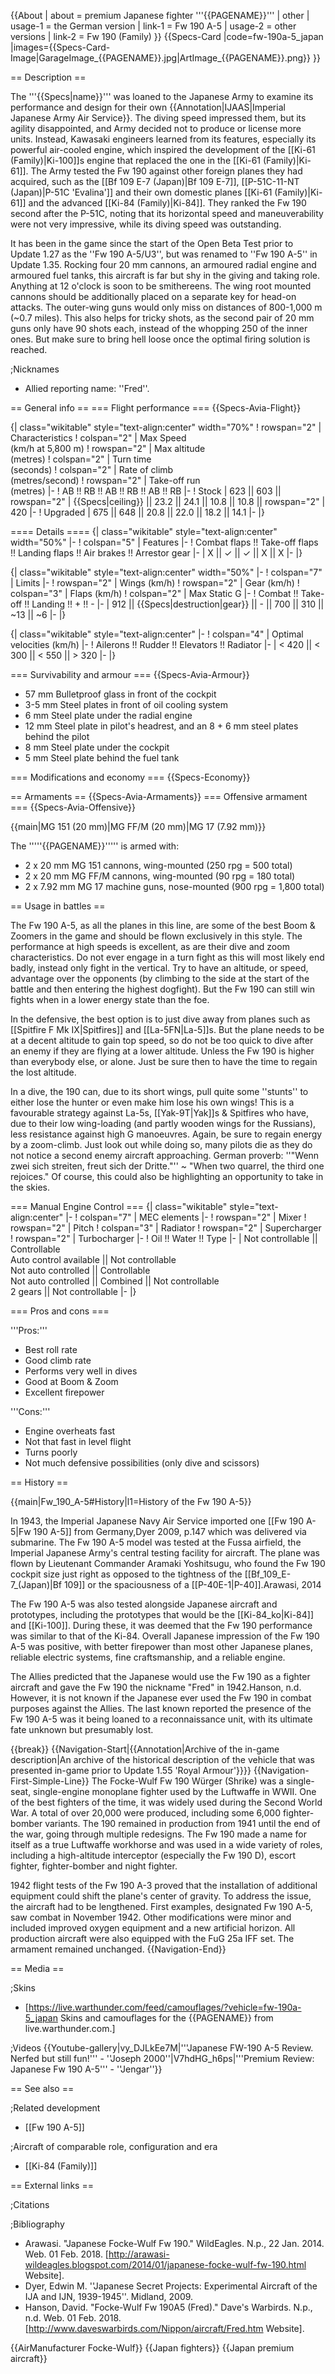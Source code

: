 {{About
| about = premium Japanese fighter '''{{PAGENAME}}'''
| other
| usage-1 = the German version
| link-1 = Fw 190 A-5
| usage-2 = other versions
| link-2 = Fw 190 (Family)
}}
{{Specs-Card
|code=fw-190a-5_japan
|images={{Specs-Card-Image|GarageImage_{{PAGENAME}}.jpg|ArtImage_{{PAGENAME}}.png}}
}}

== Description ==
<!-- ''In the description, the first part should be about the history of and the creation and combat usage of the aircraft, as well as its key features. In the second part, tell the reader about the aircraft in the game. Insert a screenshot of the vehicle, so that if the novice player does not remember the vehicle by name, he will immediately understand what kind of vehicle the article is talking about.'' -->
The '''{{Specs|name}}''' was loaned to the Japanese Army to examine its performance and design for their own {{Annotation|IJAAS|Imperial Japanese Army Air Service}}. The diving speed impressed them, but its agility disappointed, and Army decided not to produce or license more units. Instead, Kawasaki engineers learned from its features, especially its powerful air-cooled engine, which inspired the development of the [[Ki-61 (Family)|Ki-100]]s engine that replaced the one in the [[Ki-61 (Family)|Ki-61]]. The Army tested the Fw 190 against other foreign planes they had acquired, such as the [[Bf 109 E-7 (Japan)|Bf 109 E-7]], [[P-51C-11-NT (Japan)|P-51C 'Evalina']] and their own domestic planes [[Ki-61 (Family)|Ki-61]] and the advanced [[Ki-84 (Family)|Ki-84]]. They ranked the Fw 190 second after the P-51C, noting that its horizontal speed and maneuverability were not very impressive, while its diving speed was outstanding.

It has been in the game since the start of the Open Beta Test prior to Update 1.27 as the ''Fw 190 A-5/U3'', but was renamed to ''Fw 190 A-5'' in Update 1.35. Rocking four 20 mm cannons, an armoured radial engine and armoured fuel tanks, this aircraft is far but shy in the giving and taking role. Anything at 12 o'clock is soon to be smithereens. The wing root mounted cannons should be additionally placed on a separate key for head-on attacks. The outer-wing guns would only miss on distances of 800-1,000 m (~0.7 miles). This also helps for tricky shots, as the second pair of 20 mm guns only have 90 shots each, instead of the whopping 250 of the inner ones. But make sure to bring hell loose once the optimal firing solution is reached.

;Nicknames
* Allied reporting name: ''Fred''.

== General info ==
=== Flight performance ===
{{Specs-Avia-Flight}}
<!-- ''Describe how the aircraft behaves in the air. Speed, manoeuvrability, acceleration and allowable loads - these are the most important characteristics of the vehicle.'' -->

{| class="wikitable" style="text-align:center" width="70%"
! rowspan="2" | Characteristics
! colspan="2" | Max Speed<br>(km/h at 5,800 m)
! rowspan="2" | Max altitude<br>(metres)
! colspan="2" | Turn time<br>(seconds)
! colspan="2" | Rate of climb<br>(metres/second)
! rowspan="2" | Take-off run<br>(metres)
|-
! AB !! RB !! AB !! RB !! AB !! RB
|-
! Stock
| 623 || 603 || rowspan="2" | {{Specs|ceiling}} || 23.2 || 24.1 || 10.8 || 10.8 || rowspan="2" | 420
|-
! Upgraded
| 675 || 648 || 20.8 || 22.0 || 18.2 || 14.1
|-
|}

==== Details ====
{| class="wikitable" style="text-align:center" width="50%"
|-
! colspan="5" | Features
|-
! Combat flaps !! Take-off flaps !! Landing flaps !! Air brakes !! Arrestor gear
|-
| X || ✓ || ✓ || X || X     <!-- ✓ -->
|-
|}

{| class="wikitable" style="text-align:center" width="50%"
|-
! colspan="7" | Limits
|-
! rowspan="2" | Wings (km/h)
! rowspan="2" | Gear (km/h)
! colspan="3" | Flaps (km/h)
! colspan="2" | Max Static G
|-
! Combat !! Take-off !! Landing !! + !! -
|-
| 912 <!-- {{Specs|destruction|body}} --> || {{Specs|destruction|gear}} || - || 700 || 310 || ~13 || ~6
|-
|}

{| class="wikitable" style="text-align:center"
|-
! colspan="4" | Optimal velocities (km/h)
|-
! Ailerons !! Rudder !! Elevators !! Radiator
|-
| < 420 || < 300 || < 550 || > 320
|-
|}

=== Survivability and armour ===
{{Specs-Avia-Armour}}
<!-- ''Examine the survivability of the aircraft. Note how vulnerable the structure is and how secure the pilot is, whether the fuel tanks are armoured, etc. Describe the armour, if there is any, and also mention the vulnerability of other critical aircraft systems.'' -->

* 57 mm Bulletproof glass in front of the cockpit
* 3-5 mm Steel plates in front of oil cooling system
* 6 mm Steel plate under the radial engine
* 12 mm Steel plate in pilot's headrest, and an 8 + 6 mm steel plates behind the pilot
* 8 mm Steel plate under the cockpit
* 5 mm Steel plate behind the fuel tank

=== Modifications and economy ===
{{Specs-Economy}}

== Armaments ==
{{Specs-Avia-Armaments}}
=== Offensive armament ===
{{Specs-Avia-Offensive}}
<!-- ''Describe the offensive armament of the aircraft, if any. Describe how effective the cannons and machine guns are in a battle, and also what belts or drums are better to use. If there is no offensive weaponry, delete this subsection.'' -->
{{main|MG 151 (20 mm)|MG FF/M (20 mm)|MG 17 (7.92 mm)}}

The '''''{{PAGENAME}}''''' is armed with:

* 2 x 20 mm MG 151 cannons, wing-mounted (250 rpg = 500 total)
* 2 x 20 mm MG FF/M cannons, wing-mounted (90 rpg = 180 total)
* 2 x 7.92 mm MG 17 machine guns, nose-mounted (900 rpg = 1,800 total)

== Usage in battles ==
<!-- ''Describe the tactics of playing in the aircraft, the features of using aircraft in a team and advice on tactics. Refrain from creating a "guide" - do not impose a single point of view, but instead, give the reader food for thought. Examine the most dangerous enemies and give recommendations on fighting them. If necessary, note the specifics of the game in different modes (AB, RB, SB).'' -->
The Fw 190 A-5, as all the planes in this line, are some of the best Boom & Zoomers in the game and should be flown exclusively in this style. The performance at high speeds is excellent, as are their dive and zoom characteristics. Do not ever engage in a turn fight as this will most likely end badly, instead only fight in the vertical. Try to have an altitude, or speed, advantage over the opponents (by climbing to the side at the start of the battle and then entering the highest dogfight). But the Fw 190 can still win fights when in a lower energy state than the foe.

In the defensive, the best option is to just dive away from planes such as [[Spitfire F Mk IX|Spitfires]] and [[La-5FN|La-5]]s. But the plane needs to be at a decent altitude to gain top speed, so do not be too quick to dive after an enemy if they are flying at a lower altitude. Unless the Fw 190 is higher than everybody else, or alone. Just be sure then to have the time to regain the lost altitude.

In a dive, the 190 can, due to its short wings, pull quite some ''stunts'' to either lose the hunter or even make him lose his own wings! This is a favourable strategy against La-5s, [[Yak-9T|Yak]]s & Spitfires who have, due to their low wing-loading (and partly wooden wings for the Russians), less resistance against high G manoeuvres. Again, be sure to regain energy by a zoom-climb. Just look out while doing so, many pilots die as they do not notice a second enemy aircraft approaching. German proverb: ''"Wenn zwei sich streiten, freut sich der Dritte."'' ~ "When two quarrel, the third one rejoices." Of course, this could also be highlighting an opportunity to take in the skies.

=== Manual Engine Control ===
{| class="wikitable" style="text-align:center"
|-
! colspan="7" | MEC elements
|-
! rowspan="2" | Mixer
! rowspan="2" | Pitch
! colspan="3" | Radiator
! rowspan="2" | Supercharger
! rowspan="2" | Turbocharger
|-
! Oil !! Water !! Type
|-
| Not controllable || Controllable<br>Auto control available || Not controllable<br>Not auto controlled || Controllable<br>Not auto controlled || Combined || Not controllable<br>2 gears || Not controllable
|-
|}

=== Pros and cons ===
<!-- ''Summarise and briefly evaluate the vehicle in terms of its characteristics and combat effectiveness. Mark its pros and cons in the bulleted list. Try not to use more than 6 points for each of the characteristics. Avoid using categorical definitions such as "bad", "good" and the like - use substitutions with softer forms such as "inadequate" and "effective".'' -->

'''Pros:'''

* Best roll rate
* Good climb rate
* Performs very well in dives
* Good at Boom & Zoom
* Excellent firepower

'''Cons:'''

* Engine overheats fast
* Not that fast in level flight
* Turns poorly
* Not much defensive possibilities (only dive and scissors)

== History ==
<!-- ''Describe the history of the creation and combat usage of the aircraft in more detail than in the introduction. If the historical reference turns out to be too long, take it to a separate article, taking a link to the article about the vehicle and adding a block "/History" (example: <nowiki>https://wiki.warthunder.com/(Vehicle-name)/History</nowiki>) and add a link to it here using the <code>main</code> template. Be sure to reference text and sources by using <code><nowiki><ref></ref></nowiki></code>, as well as adding them at the end of the article with <code><nowiki><references /></nowiki></code>. This section may also include the vehicle's dev blog entry (if applicable) and the in-game encyclopedia description (under <code><nowiki>=== In-game description ===</nowiki></code>, also if applicable).'' -->
{{main|Fw_190_A-5#History|l1=History of the Fw 190 A-5}}

In 1943, the Imperial Japanese Navy Air Service imported one [[Fw 190 A-5|Fw 190 A-5]] from Germany,<ref name="DyerJapan">Dyer 2009, p.147</ref> which was delivered via submarine. The Fw 190 A-5 model was tested at the Fussa airfield, the Imperial Japanese Army's central testing facility for aircraft. The plane was flown by Lieutenant Commander Aramaki Yoshitsugu, who found the Fw 190 cockpit size just right as opposed to the tightness of the [[Bf_109_E-7_(Japan)|Bf 109]] or the spaciousness of a [[P-40E-1|P-40]].<ref name="ArawasiFw190">Arawasi, 2014</ref>

The Fw 190 A-5 was also tested alongside Japanese aircraft and prototypes, including the prototypes that would be the [[Ki-84_ko|Ki-84]] and [[Ki-100]]. During these, it was deemed that the Fw 190 performance was similar to that of the Ki-84. Overall Japanese impression of the Fw 190 A-5 was positive, with better firepower than most other Japanese planes, reliable electric systems, fine craftsmanship, and a reliable engine.<ref name="ArawasiFw190" />

The Allies predicted that the Japanese would use the Fw 190 as a fighter aircraft and gave the Fw 190 the nickname "Fred" in 1942.<ref name="DyerJapan" /><ref name="HansonFred">Hanson, n.d.</ref> However, it is not known if the Japanese ever used the Fw 190 in combat purposes against the Allies. The last known reported the presence of the Fw 190 A-5 was it being loaned to a reconnaissance unit, with its ultimate fate unknown but presumably lost.<ref name="ArawasiFw190" />

{{break}}
{{Navigation-Start|{{Annotation|Archive of the in-game description|An archive of the historical description of the vehicle that was presented in-game prior to Update 1.55 'Royal Armour'}}}}
{{Navigation-First-Simple-Line}}
The Focke-Wulf Fw 190 Würger (Shrike) was a single-seat, single-engine monoplane fighter used by the Luftwaffe in WWII. One of the best fighters of the time, it was widely used during the Second World War. A total of over 20,000 were produced, including some 6,000 fighter-bomber variants. The 190 remained in production from 1941 until the end of the war, going through multiple redesigns. The Fw 190 made a name for itself as a true Luftwaffe workhorse and was used in a wide variety of roles, including a high-altitude interceptor (especially the Fw 190 D), escort fighter, fighter-bomber and night fighter.

1942 flight tests of the Fw 190 A-3 proved that the installation of additional equipment could shift the plane's center of gravity. To address the issue, the aircraft had to be lengthened. First examples, designated Fw 190 A-5, saw combat in November 1942. Other modifications were minor and included improved oxygen equipment and a new artificial horizon. All production aircraft were also equipped with the FuG 25a IFF set. The armament remained unchanged.
{{Navigation-End}}

== Media ==
<!-- ''Excellent additions to the article would be video guides, screenshots from the game, and photos.'' -->

;Skins

* [https://live.warthunder.com/feed/camouflages/?vehicle=fw-190a-5_japan Skins and camouflages for the {{PAGENAME}} from live.warthunder.com.]

;Videos
{{Youtube-gallery|vy_DJLkEe7M|'''Japanese FW-190 A-5 Review. Nerfed but still fun!''' - ''Joseph 2000''|V7hdHG_h6ps|'''Premium Review: Japanese Fw 190 A-5''' - ''Jengar''}}

== See also ==
<!-- ''Links to the articles on the War Thunder Wiki that you think will be useful for the reader, for example:''
* ''reference to the series of the aircraft;''
* ''links to approximate analogues of other nations and research trees.'' -->

;Related development

* [[Fw 190 A-5]]

;Aircraft of comparable role, configuration and era

* [[Ki-84 (Family)]]

== External links ==
<!-- ''Paste links to sources and external resources, such as:''
* ''topic on the official game forum;''
* ''other literature.'' -->

;Citations
<references />

;Bibliography

* Arawasi. "Japanese Focke-Wulf Fw 190." WildEagles. N.p., 22 Jan. 2014. Web. 01 Feb. 2018. [http://arawasi-wildeagles.blogspot.com/2014/01/japanese-focke-wulf-fw-190.html Website].
* Dyer, Edwin M. ''Japanese Secret Projects: Experimental Aircraft of the IJA and IJN, 1939-1945''. Midland, 2009.
* Hanson, David. "Focke-Wulf Fw 190A5 (Fred)." Dave's Warbirds. N.p., n.d. Web. 01 Feb. 2018. [http://www.daveswarbirds.com/Nippon/aircraft/Fred.htm Website].

{{AirManufacturer Focke-Wulf}}
{{Japan fighters}}
{{Japan premium aircraft}}